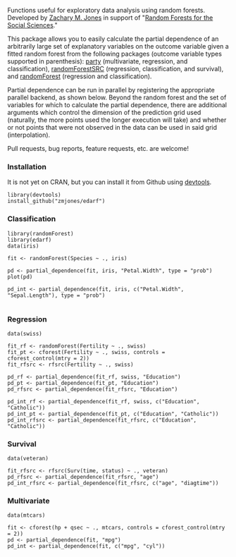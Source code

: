 Functions useful for exploratory data analysis using random forests. Developed by [Zachary M. Jones](http://zmjones.com) in support of "[Random Forests for the Social Sciences](https://github.com/zmjones/rfss/)."

This package allows you to easily calculate the partial dependence of an arbitrarily large set of explanatory variables on the outcome variable given a fitted random forest from the following packages (outcome variable types supported in parenthesis): [party](http://cran.r-project.org/web/packages/party/index.html) (multivariate, regression, and classification), [randomForestSRC](http://cran.r-project.org/web/packages/randomForestSRC/index.html) (regression, classification, and survival), and [randomForest](http://cran.r-project.org/web/packages/randomForest/index.html) (regression and classification).

Partial dependence can be run in parallel by registering the appropriate parallel backend, as shown below. Beyond the random forest and the set of variables for which to calculate the partial dependence, there are additional arguments which control the dimension of the prediction grid used (naturally, the more points used the longer execution will take) and whether or not points that were not observed in the data can be used in said grid (interpolation).

Pull requests, bug reports, feature requests, etc. are welcome!

### Installation

It is not yet on CRAN, but you can install it from Github using [devtools](http://cran.r-project.org/web/packages/devtools/index.html). 

```{r}
library(devtools)
install_github("zmjones/edarf")
```

### Classification

```{r}
library(randomForest)
library(edarf)
data(iris)

fit <- randomForest(Species ~ ., iris)

pd <- partial_dependence(fit, iris, "Petal.Width", type = "prob")
plot(pd)

pd_int <- partial_dependence(fit, iris, c("Petal.Width", "Sepal.Length"), type = "prob")
```

```{r}

```

### Regression

```{r}
data(swiss)

fit_rf <- randomForest(Fertility ~ ., swiss)
fit_pt <- cforest(Fertility ~ ., swiss, controls = cforest_control(mtry = 2))
fit_rfsrc <- rfsrc(Fertility ~ ., swiss)

pd_rf <- partial_dependence(fit_rf, swiss, "Education")
pd_pt <- partial_dependence(fit_pt, "Education")
pd_rfsrc <- partial_dependence(fit_rfsrc, "Education")

pd_int_rf <- partial_dependence(fit_rf, swiss, c("Education", "Catholic"))
pd_int_pt <- partial_dependence(fit_pt, c("Education", "Catholic"))
pd_int_rfsrc <- partial_dependence(fit_rfsrc, c("Education", "Catholic"))
```

### Survival

```{r}
data(veteran)

fit_rfsrc <- rfsrc(Surv(time, status) ~ ., veteran)
pd_rfsrc <- partial_dependence(fit_rfsrc, "age")
pd_int_rfsrc <- partial_dependence(fit_rfsrc, c("age", "diagtime"))
```

### Multivariate

```{r}
data(mtcars)

fit <- cforest(hp + qsec ~ ., mtcars, controls = cforest_control(mtry = 2))
pd <- partial_dependence(fit, "mpg")
pd_int <- partial_dependence(fit, c("mpg", "cyl"))
```
